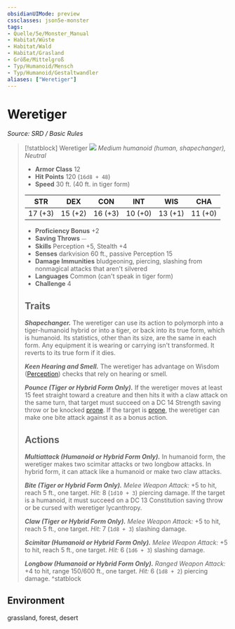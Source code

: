 ```yaml
---
obsidianUIMode: preview
cssclasses: json5e-monster
tags:
- Quelle/5e/Monster_Manual
- Habitat/Wüste
- Habitat/Wald
- Habitat/Grasland
- Größe/Mittelgroß
- Typ/Humanoid/Mensch
- Typ/Humanoid/Gestaltwandler
aliases: ["Weretiger"]
---
```

# Weretiger
*Source: SRD / Basic Rules*  

> [!statblock] Weretiger
> ![](compendium/bestiary/humanoid/token/weretiger.png#token)
> *Medium humanoid (human, shapechanger), Neutral*
> 
> - **Armor Class** 12 
> - **Hit Points** 120 (`16d8 + 48`)
> - **Speed** 30 ft. (40 ft. in tiger form)
> 
> |STR|DEX|CON|INT|WIS|CHA|
> |:---:|:---:|:---:|:---:|:---:|:---:|
> |17 (+3)|15 (+2)|16 (+3)|10 (+0)|13 (+1)|11 (+0)|
> 
> - **Proficiency Bonus** +2
> - **Saving Throws** ⏤
> - **Skills** Perception +5, Stealth +4
> - **Senses** darkvision 60 ft., passive Perception 15
> - **Damage Immunities** bludgeoning, piercing, slashing from nonmagical attacks that aren't silvered
> - **Languages** Common (can't speak in tiger form)
> - **Challenge** 4
> 
> ## Traits
> 
> ***Shapechanger.*** The weretiger can use its action to polymorph into a tiger-humanoid hybrid or into a tiger, or back into its true form, which is humanoid. Its statistics, other than its size, are the same in each form. Any equipment it is wearing or carrying isn't transformed. It reverts to its true form if it dies.
> 
> ***Keen Hearing and Smell.*** The weretiger has advantage on Wisdom ([Perception](rules/skills.md#Perception)) checks that rely on hearing or smell.
> 
> ***Pounce (Tiger or Hybrid Form Only).*** If the weretiger moves at least 15 feet straight toward a creature and then hits it with a claw attack on the same turn, that target must succeed on a DC 14 Strength saving throw or be knocked [prone](rules/conditions.md#prone). If the target is [prone](rules/conditions.md#prone), the weretiger can make one bite attack against it as a bonus action.
> 
> ## Actions
> 
> ***Multiattack (Humanoid or Hybrid Form Only).*** In humanoid form, the weretiger makes two scimitar attacks or two longbow attacks. In hybrid form, it can attack like a humanoid or make two claw attacks.
> 
> ***Bite (Tiger or Hybrid Form Only).*** *Melee Weapon Attack:* +5 to hit, reach 5 ft., one target. *Hit:* 8 (`1d10 + 3`) piercing damage. If the target is a humanoid, it must succeed on a DC 13 Constitution saving throw or be cursed with weretiger lycanthropy.
> 
> ***Claw (Tiger or Hybrid Form Only).*** *Melee Weapon Attack:* +5 to hit, reach 5 ft., one target. *Hit:* 7 (`1d8 + 3`) slashing damage.
> 
> ***Scimitar (Humanoid or Hybrid Form Only).*** *Melee Weapon Attack:* +5 to hit, reach 5 ft., one target. *Hit:* 6 (`1d6 + 3`) slashing damage.
> 
> ***Longbow (Humanoid or Hybrid Form Only).*** *Ranged Weapon Attack:* +4 to hit, range 150/600 ft., one target. *Hit:* 6 (`1d8 + 2`) piercing damage.
^statblock

## Environment

grassland, forest, desert